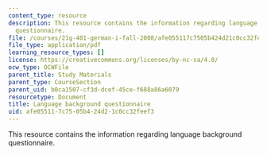 ```yaml
---
content_type: resource
description: This resource contains the information regarding language background
  questionnaire.
file: /courses/21g-401-german-i-fall-2008/afe055117c7505b424d21c0cc32feef3_MIT21G_401F08_back.pdf
file_type: application/pdf
learning_resource_types: []
license: https://creativecommons.org/licenses/by-nc-sa/4.0/
ocw_type: OCWFile
parent_title: Study Materials
parent_type: CourseSection
parent_uid: b0ca1507-cf3d-dcef-45ce-f688a86a6079
resourcetype: Document
title: Language background questionnaire
uid: afe05511-7c75-05b4-24d2-1c0cc32feef3
---
```

This resource contains the information regarding language background questionnaire.